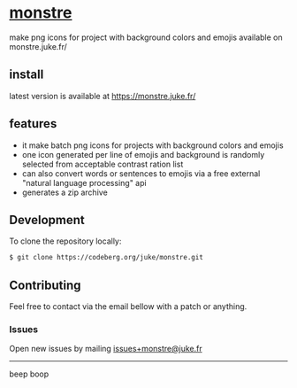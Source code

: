 # [monstre](https://codeberg.org/juke/monstre)
make png icons for project with background colors and emojis available on monstre.juke.fr/

## install

latest version is available at https://monstre.juke.fr/

## features

- it make batch png icons for projects with background colors and emojis
- one icon generated per line of emojis and background is randomly selected from acceptable contrast ration list
- can also convert words or sentences to emojis via a free external "natural language processing" api
- generates a zip archive


## Development

To clone the repository locally:

```bash
$ git clone https://codeberg.org/juke/monstre.git
```

## Contributing

Feel free to contact via the email bellow with a patch or anything.

### Issues
Open new issues by mailing [issues+monstre@juke.fr](mailto:issues+monstre@juke.fr)

---
beep boop

